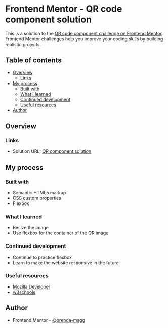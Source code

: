# Frontend Mentor - QR code component solution

This is a solution to the [QR code component challenge on Frontend Mentor](https://www.frontendmentor.io/challenges/qr-code-component-iux_sIO_H). Frontend Mentor challenges help you improve your coding skills by building realistic projects. 

## Table of contents

- [Overview](#overview)
  - [Links](#links)
- [My process](#my-process)
  - [Built with](#built-with)
  - [What I learned](#what-i-learned)
  - [Continued development](#continued-development)
  - [Useful resources](#useful-resources)
- [Author](#author)


## Overview

### Links

- Solution URL: [QR component solution]()

## My process

### Built with

- Semantic HTML5 markup
- CSS custom properties
- Flexbox


### What I learned

- Resize the image
- Use flexbox for the container of the QR image


### Continued development

- Continue to practice flexbox 
- Learn to make the website responsive in the future

### Useful resources

- [Mozilla Developer](https://developer.mozilla.org/en-US/) 
- [w3schools](https://www.w3schools.com/) 

## Author
- Frontend Mentor - [@brenda-magg](https://www.frontendmentor.io/profile/brenda-magg)
